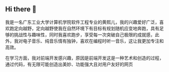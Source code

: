 ## Hi there 👋
我是一名广东工业大学计算机学院软件工程专业的黄熙儿，我的兴趣爱好广泛，喜欢跑定向越野，定向越野使我在自然环境下有目标有规划随机应变地奔跑，具有足够的挑战性与趣味性，同时我喜欢跑步，享受每一次突破自己极限的成就感，此外，我对电子音乐、纯音乐情有独钟，喜欢在编程时听一音乐，这让我更加专注和高效。

在学习方面，我对前端开发感兴趣，原因是前端开发这是一种艺术和创造的过程，通过代码，有无限可能创造出美妙、功能强大且对用户友好的网页
